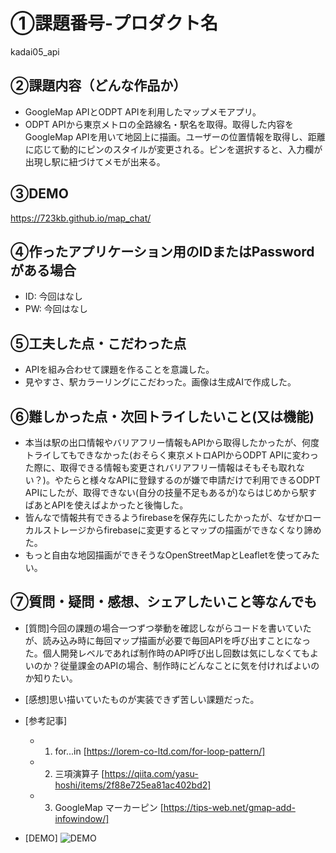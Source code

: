 # ①課題番号-プロダクト名

kadai05_api

## ②課題内容（どんな作品か）

- GoogleMap APIとODPT APIを利用したマップメモアプリ。
- ODPT APIから東京メトロの全路線名・駅名を取得。取得した内容をGoogleMap APIを用いて地図上に描画。ユーザーの位置情報を取得し、距離に応じて動的にピンのスタイルが変更される。ピンを選択すると、入力欄が出現し駅に紐づけてメモが出来る。

## ③DEMO

https://723kb.github.io/map_chat/

## ④作ったアプリケーション用のIDまたはPasswordがある場合

- ID: 今回はなし
- PW: 今回はなし

## ⑤工夫した点・こだわった点

- APIを組み合わせて課題を作ることを意識した。
- 見やすさ、駅カラーリングにこだわった。画像は生成AIで作成した。

## ⑥難しかった点・次回トライしたいこと(又は機能)

- 本当は駅の出口情報やバリアフリー情報もAPIから取得したかったが、何度トライしてもできなかった(おそらく東京メトロAPIからODPT APIに変わった際に、取得できる情報も変更されバリアフリー情報はそもそも取れない？)。やたらと様々なAPIに登録するのが嫌で申請だけで利用できるODPT APIにしたが、取得できない(自分の技量不足もあるが)ならはじめから駅すぱあとAPIを使えばよかったと後悔した。
- 皆んなで情報共有できるようfirebaseを保存先にしたかったが、なぜかローカルストレージからfirebaseに変更するとマップの描画ができなくなり諦めた。
- もっと自由な地図描画ができそうなOpenStreetMapとLeafletを使ってみたい。

## ⑦質問・疑問・感想、シェアしたいこと等なんでも

- [質問]今回の課題の場合一つずつ挙動を確認しながらコードを書いていたが、読み込み時に毎回マップ描画が必要で毎回APIを呼び出すことになった。個人開発レベルであれば制作時のAPI呼び出し回数は気にしなくてもよいのか？従量課金のAPIの場合、制作時にどんなことに気を付ければよいのか知りたい。
- [感想]思い描いていたものが実装できず苦しい課題だった。
- [参考記事]
  - 1. for...in [https://lorem-co-ltd.com/for-loop-pattern/]
  - 2. 三項演算子 [https://qiita.com/yasu-hoshi/items/2f88e725ea81ac402bd2]
  - 3. GoogleMap マーカーピン [https://tips-web.net/gmap-add-infowindow/]

- [DEMO]
![DEMO](https://github.com/723kb/map_chat/assets/168268533/0b8ed8cd-30c7-48a0-90be-1fed21f3e3ff)
